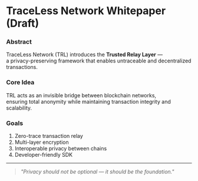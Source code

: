 # TraceLess Network Whitepaper (Draft)

### Abstract
TraceLess Network (TRL) introduces the **Trusted Relay Layer** —  
a privacy-preserving framework that enables untraceable and decentralized transactions.

### Core Idea
TRL acts as an invisible bridge between blockchain networks,  
ensuring total anonymity while maintaining transaction integrity and scalability.

### Goals
1. Zero-trace transaction relay
2. Multi-layer encryption
3. Interoperable privacy between chains
4. Developer-friendly SDK

---

> *"Privacy should not be optional — it should be the foundation."*
